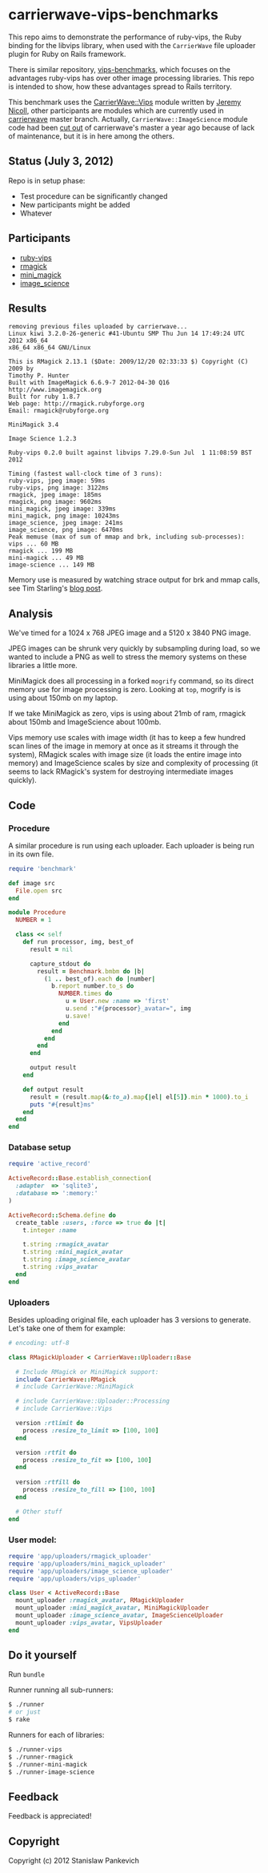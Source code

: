 # carrierwave-vips-benchmarks

This repo aims to demonstrate the performance of ruby-vips, the Ruby
binding for the libvips library, when used with the ```CarrierWave``` file
uploader plugin for Ruby on Rails framework.  

There is similar repository,
[vips-benchmarks](https://github.com/stanislaw/vips-benchmarks), which
focuses on the advantages ruby-vips has over other image processing libraries.
This repo is intended to show, how these advantages spread to Rails territory.

This benchmark uses the
[CarrierWave::Vips](https://github.com/eltiare/carrierwave/commit/08bc69f379b25d413a6243e6545defe2a88b45f0)
module written by [Jeremy Nicoll](https://github.com/eltiare/),
other participants are modules which are currently used in
[carrierwave](https://github.com/jnicklas/carrierwave) master
branch. Actually, ```CarrierWave::ImageScience``` module code had been [cut
out](https://github.com/jnicklas/carrierwave/commit/8b85d793d62cbce1115185b0dde51ce4e3cac6f4)
of carrierwave's master a year ago because of lack of maintenance, but it
is in here among the others.

## Status (July 3, 2012)

Repo is in setup phase:

* Test procedure can be significantly changed
* New participants might be added
* Whatever

## Participants

* [ruby-vips](https://github.com/jcupitt/ruby-vips)
* [rmagick](http://rmagick.rubyforge.org/)
* [mini_magick](https://github.com/probablycorey/mini_magick)
* [image_science](https://github.com/seattlerb/image_science)

## Results

```text
removing previous files uploaded by carrierwave...
Linux kiwi 3.2.0-26-generic #41-Ubuntu SMP Thu Jun 14 17:49:24 UTC 2012 x86_64
x86_64 x86_64 GNU/Linux

This is RMagick 2.13.1 ($Date: 2009/12/20 02:33:33 $) Copyright (C) 2009 by
Timothy P. Hunter
Built with ImageMagick 6.6.9-7 2012-04-30 Q16 http://www.imagemagick.org
Built for ruby 1.8.7
Web page: http://rmagick.rubyforge.org
Email: rmagick@rubyforge.org

MiniMagick 3.4

Image Science 1.2.3

Ruby-vips 0.2.0 built against libvips 7.29.0-Sun Jul  1 11:08:59 BST 2012

Timing (fastest wall-clock time of 3 runs):
ruby-vips, jpeg image: 59ms
ruby-vips, png image: 3122ms
rmagick, jpeg image: 185ms
rmagick, png image: 9602ms
mini_magick, jpeg image: 339ms
mini_magick, png image: 10243ms
image_science, jpeg image: 241ms
image_science, png image: 6470ms
Peak memuse (max of sum of mmap and brk, including sub-processes):
vips ... 60 MB
rmagick ... 199 MB
mini-magick ... 49 MB
image-science ... 149 MB
```

Memory use is measured by watching strace output
for brk and mmap calls, see Tim Starling's [blog
post](http://tstarling.com/blog/2010/06/measuring-memory-usage-with-strace).

## Analysis

We've timed for a 1024 x 768 JPEG image and a 5120 x 3840 PNG image.

JPEG images can be shrunk very quickly by subsampling during load, so we
wanted to include a PNG as well to stress the memory systems on these
libraries a little more.

MiniMagick does all processing in a forked
`mogrify` command, so its direct memory use for image processing is zero.
Looking at `top`, mogrify is is using about 150mb on my laptop.

If we take MiniMagick as zero, vips is using about 21mb of ram, rmagick about
150mb and ImageScience about 100mb.

Vips memory use scales with image width (it has to keep a few hundred scan
lines of the image in memory at once as it streams it through the system),
RMagick scales with image size (it loads the entire image into memory) and 
ImageScience scales by size and complexity of processing (it seems to lack
RMagick's system for destroying intermediate images quickly). 

## Code

### Procedure

A similar procedure is run using each uploader. Each uploader is being
run in its own file.

```ruby
require 'benchmark'

def image src
  File.open src
end

module Procedure
  NUMBER = 1

  class << self
    def run processor, img, best_of
      result = nil

      capture_stdout do
        result = Benchmark.bmbm do |b|
          (1 .. best_of).each do |number|
            b.report number.to_s do
              NUMBER.times do
                u = User.new :name => 'first'
                u.send :"#{processor}_avatar=", img
                u.save!
              end
            end
          end
        end
      end

      output result
    end

    def output result
      result = (result.map(&:to_a).map{|el| el[5]}.min * 1000).to_i
      puts "#{result}ms"
    end
  end
end
```

### Database setup

```ruby
require 'active_record'

ActiveRecord::Base.establish_connection(
  :adapter  => 'sqlite3',
  :database => ':memory:'
)

ActiveRecord::Schema.define do
  create_table :users, :force => true do |t|
    t.integer :name

    t.string :rmagick_avatar
    t.string :mini_magick_avatar
    t.string :image_science_avatar
    t.string :vips_avatar
  end
end
```

### Uploaders

Besides uploading original file, each uploader has 3 versions to
generate. Let's take one of them for example:

```ruby
# encoding: utf-8

class RMagickUploader < CarrierWave::Uploader::Base

  # Include RMagick or MiniMagick support:
  include CarrierWave::RMagick
  # include CarrierWave::MiniMagick

  # include CarrierWave::Uploader::Processing
  # include CarrierWave::Vips

  version :rtlimit do
    process :resize_to_limit => [100, 100]
  end

  version :rtfit do
    process :resize_to_fit => [100, 100]
  end
  
  version :rtfill do
    process :resize_to_fill => [100, 100]
  end

  # Other stuff
end
```

### User model:

```ruby
require 'app/uploaders/rmagick_uploader'
require 'app/uploaders/mini_magick_uploader'
require 'app/uploaders/image_science_uploader'
require 'app/uploaders/vips_uploader'

class User < ActiveRecord::Base
  mount_uploader :rmagick_avatar, RMagickUploader
  mount_uploader :mini_magick_avatar, MiniMagickUploader
  mount_uploader :image_science_avatar, ImageScienceUploader
  mount_uploader :vips_avatar, VipsUploader
end
```

## Do it yourself

Run ```bundle```

Runner running all sub-runners:

```bash
$ ./runner
# or just
$ rake
```

Runners for each of libraries:

```bash
$ ./runner-vips
$ ./runner-rmagick
$ ./runner-mini-magick
$ ./runner-image-science
```

## Feedback

Feedback is appreciated!

## Copyright
Copyright (c) 2012 Stanislaw Pankevich
